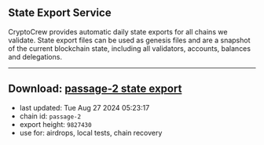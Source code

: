 ## State Export Service
CryptoCrew provides automatic daily state exports for all chains we validate. State export files can be used as genesis files and are a snapshot of the current blockchain state, including all validators, accounts, balances and delegations.

---
**Download: [passage-2 state export](https://dl-eu2.ccvalidators.com/SERVICE/passage/passage-2_export_9827430.json)**
---

- last updated: Tue Aug 27 2024 05:23:17
- chain id: `passage-2`
- export height: `9827430`
- use for: airdrops, local tests, chain recovery
